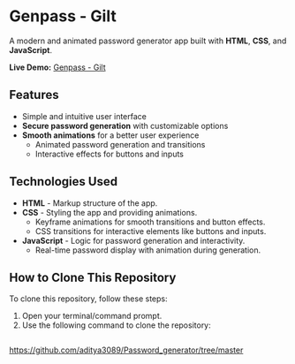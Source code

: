 # Genpass - Gilt

A modern and animated password generator app built with **HTML**, **CSS**, and **JavaScript**.

**Live Demo:** [Genpass - Gilt](https://genpass-gilt.vercel.app/)

## Features

- Simple and intuitive user interface
- **Secure password generation** with customizable options
- **Smooth animations** for a better user experience
  - Animated password generation and transitions
  - Interactive effects for buttons and inputs

## Technologies Used

- **HTML** - Markup structure of the app.
- **CSS** - Styling the app and providing animations.
  - Keyframe animations for smooth transitions and button effects.
  - CSS transitions for interactive elements like buttons and inputs.
- **JavaScript** - Logic for password generation and interactivity.
  - Real-time password display with animation during generation.

## How to Clone This Repository

To clone this repository, follow these steps:

1. Open your terminal/command prompt.
2. Use the following command to clone the repository:
   ```bash
  https://github.com/aditya3089/Password_generator/tree/master
